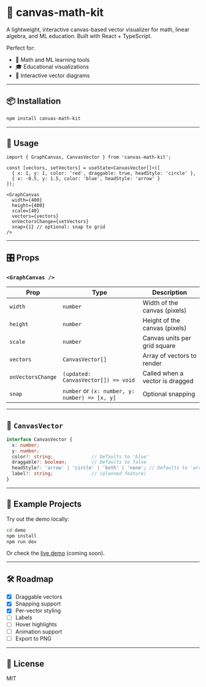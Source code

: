 # 🎯 canvas-math-kit

A lightweight, interactive canvas-based vector visualizer for math, linear algebra, and ML education. Built with React + TypeScript.

Perfect for:
- 📐 Math and ML learning tools
- 🎓 Educational visualizations
- 🧮 Interactive vector diagrams

---

## 📦 Installation

```bash
npm install canvas-math-kit
````

---

## 🚀 Usage

```tsx
import { GraphCanvas, CanvasVector } from 'canvas-math-kit';

const [vectors, setVectors] = useState<CanvasVector[]>([
  { x: 1, y: 1, color: 'red', draggable: true, headStyle: 'circle' },
  { x: -0.5, y: 1.5, color: 'blue', headStyle: 'arrow' }
]);

<GraphCanvas
  width={400}
  height={400}
  scale={40}
  vectors={vectors}
  onVectorsChange={setVectors}
  snap={1} // optional: snap to grid
/>
```

---

## 🎛️ Props

### `<GraphCanvas />`

| Prop              | Type                                           | Description                     |
| ----------------- | ---------------------------------------------- | ------------------------------- |
| `width`           | `number`                                       | Width of the canvas (pixels)    |
| `height`          | `number`                                       | Height of the canvas (pixels)   |
| `scale`           | `number`                                       | Canvas units per grid square    |
| `vectors`         | `CanvasVector[]`                               | Array of vectors to render      |
| `onVectorsChange` | `(updated: CanvasVector[]) => void`            | Called when a vector is dragged |
| `snap`            | `number` or `(x: number, y: number) => [x, y]` | Optional snapping               |

---

## 🧩 `CanvasVector`

```ts
interface CanvasVector {
  x: number;
  y: number;
  color?: string;              // Defaults to 'blue'
  draggable?: boolean;         // Defaults to false
  headStyle?: 'arrow' | 'circle' | 'both' | 'none'; // Defaults to 'arrow'
  label?: string;              // (planned feature)
}
```

---

## 🧪 Example Projects

Try out the demo locally:

```bash
cd demo
npm install
npm run dev
```

Or check the [live demo](#) (coming soon).

---

## 🛠️ Roadmap

* [x] Draggable vectors
* [x] Snapping support
* [x] Per-vector styling
* [ ] Labels
* [ ] Hover highlights
* [ ] Animation support
* [ ] Export to PNG

---

## 📃 License

MIT